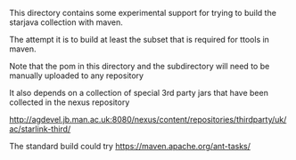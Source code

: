 This directory contains some experimental support for trying to build the starjava collection with maven. 

The attempt it is to build at least the subset that is required for ttools in maven.

Note that the pom in this directory and the subdirectory will need to be manually uploaded to any repository

It also depends on a collection of special 3rd party jars that have been collected in the nexus repository

http://agdevel.jb.man.ac.uk:8080/nexus/content/repositories/thirdparty/uk/ac/starlink-third/


The standard build could try <https://maven.apache.org/ant-tasks/>

